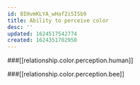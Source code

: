 ```yaml
---
id: 8IHvmKLYA_wHaf2i5ISb9
title: Ability to perceive color
desc: ''
updated: 1624517542774
created: 1624351702950
---
```


###[[relationship.color.perception.human]]

###[[relationship.color.perception.bee]]
